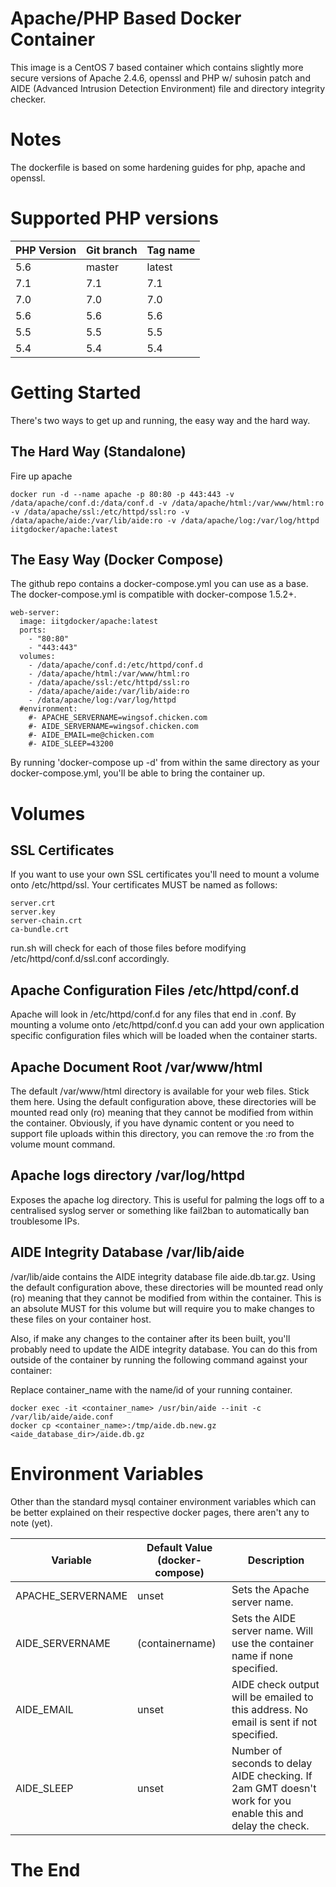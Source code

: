 # Apache/PHP Based Docker Container

This image is a CentOS 7 based container which contains slightly more secure versions of Apache 2.4.6, openssl and PHP w/ suhosin patch and AIDE (Advanced Intrusion Detection Environment) file and directory integrity checker.

# Notes

The dockerfile is based on some hardening guides for php, apache and openssl.

# Supported PHP versions

PHP Version | Git branch | Tag name
------------| ---------- |---------
5.6         | master     | latest
7.1         | 7.1        | 7.1
7.0         | 7.0        | 7.0
5.6         | 5.6        | 5.6
5.5         | 5.5        | 5.5
5.4         | 5.4        | 5.4


# Getting Started

There's two ways to get up and running, the easy way and the hard way.

## The Hard Way (Standalone)

Fire up apache

```
docker run -d --name apache -p 80:80 -p 443:443 -v /data/apache/conf.d:/data/conf.d -v /data/apache/html:/var/www/html:ro -v /data/apache/ssl:/etc/httpd/ssl:ro -v /data/apache/aide:/var/lib/aide:ro -v /data/apache/log:/var/log/httpd iitgdocker/apache:latest
```

## The Easy Way (Docker Compose)

The github repo contains a docker-compose.yml you can use as a base. The docker-compose.yml is compatible with docker-compose 1.5.2+.

```
web-server:
  image: iitgdocker/apache:latest
  ports:
    - "80:80"
    - "443:443"
  volumes:
    - /data/apache/conf.d:/etc/httpd/conf.d
    - /data/apache/html:/var/www/html:ro
    - /data/apache/ssl:/etc/httpd/ssl:ro
    - /data/apache/aide:/var/lib/aide:ro
    - /data/apache/log:/var/log/httpd
  #environment:
    #- APACHE_SERVERNAME=wingsof.chicken.com
    #- AIDE_SERVERNAME=wingsof.chicken.com
    #- AIDE_EMAIL=me@chicken.com
    #- AIDE_SLEEP=43200
```

By running 'docker-compose up -d' from within the same directory as your docker-compose.yml, you'll be able to bring the container up.

# Volumes

## SSL Certificates

If you want to use your own SSL certificates you'll need to mount a volume onto /etc/httpd/ssl. Your certificates MUST be named as follows:

```
server.crt
server.key
server-chain.crt
ca-bundle.crt
```

run.sh will check for each of those files before modifying /etc/httpd/conf.d/ssl.conf accordingly.

## Apache Configuration Files /etc/httpd/conf.d

Apache will look in /etc/httpd/conf.d for any files that end in .conf. By mounting a volume onto /etc/httpd/conf.d you can add your own application specific configuration files which will be loaded when the container starts.

## Apache Document Root /var/www/html

The default /var/www/html directory is available for your web files. Stick them here. Using the default configuration above, these directories will be mounted read only (ro) meaning that they cannot be modified from within the container. Obviously, if you have dynamic content or you need to support file uploads within this directory, you can remove the :ro from the volume mount command.

## Apache logs directory /var/log/httpd

Exposes the apache log directory. This is useful for palming the logs off to a centralised syslog server or something like fail2ban to automatically ban troublesome IPs.

## AIDE Integrity Database /var/lib/aide

/var/lib/aide contains the AIDE integrity database file aide.db.tar.gz. Using the default configuration above, these directories will be mounted read only (ro) meaning that they cannot be modified from within the container. This is an absolute MUST for this volume but will require you to make changes to these files on your container host.

Also, if make any changes to the container after its been built, you'll probably need to update the AIDE integrity database. You can do this from outside of the container by running the following command against your container:

Replace container_name with the name/id of your running container.

```
docker exec -it <container_name> /usr/bin/aide --init -c /var/lib/aide/aide.conf
docker cp <container_name>:/tmp/aide.db.new.gz <aide_database_dir>/aide.db.gz
```

# Environment Variables

Other than the standard mysql container environment variables which can be better explained on their respective docker pages, there aren't any to note (yet).

Variable                 | Default Value (docker-compose) | Description
------------------------ | ------------------------------ |------------
APACHE_SERVERNAME        | unset                          | Sets the Apache server name.
AIDE_SERVERNAME          | (containername)                | Sets the AIDE server name. Will use the container name if none specified.
AIDE_EMAIL               | unset                          | AIDE check output will be emailed to this address. No email is sent if not specified.
AIDE_SLEEP               | unset                          | Number of seconds to delay AIDE checking. If 2am GMT doesn't work for you enable this and delay the check.

# The End
